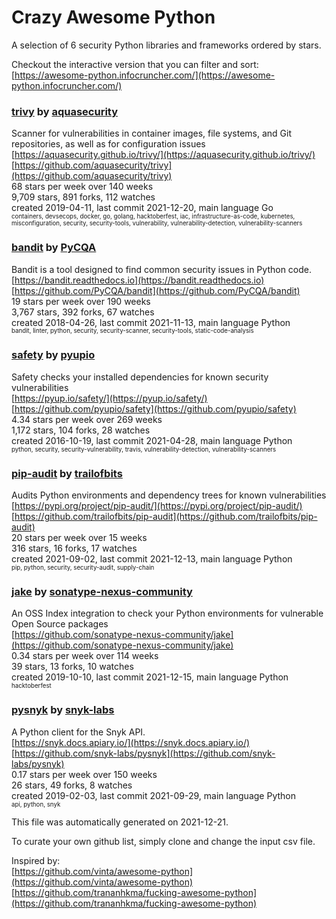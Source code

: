# Crazy Awesome Python
A selection of 6 security Python libraries and frameworks ordered by stars.  

Checkout the interactive version that you can filter and sort: 
[https://awesome-python.infocruncher.com/](https://awesome-python.infocruncher.com/)  


### [trivy](https://github.com/aquasecurity/trivy) by [aquasecurity](https://github.com/aquasecurity)  
Scanner for vulnerabilities in container images, file systems, and Git repositories, as well as for configuration issues  
[https://aquasecurity.github.io/trivy/](https://aquasecurity.github.io/trivy/)  
[https://github.com/aquasecurity/trivy](https://github.com/aquasecurity/trivy)  
68 stars per week over 140 weeks  
9,709 stars, 891 forks, 112 watches  
created 2019-04-11, last commit 2021-12-20, main language Go  
<sub><sup>containers, devsecops, docker, go, golang, hacktoberfest, iac, infrastructure-as-code, kubernetes, misconfiguration, security, security-tools, vulnerability, vulnerability-detection, vulnerability-scanners</sup></sub>


### [bandit](https://github.com/PyCQA/bandit) by [PyCQA](https://github.com/PyCQA)  
Bandit is a tool designed to find common security issues in Python code.  
[https://bandit.readthedocs.io](https://bandit.readthedocs.io)  
[https://github.com/PyCQA/bandit](https://github.com/PyCQA/bandit)  
19 stars per week over 190 weeks  
3,767 stars, 392 forks, 67 watches  
created 2018-04-26, last commit 2021-11-13, main language Python  
<sub><sup>bandit, linter, python, security, security-scanner, security-tools, static-code-analysis</sup></sub>


### [safety](https://github.com/pyupio/safety) by [pyupio](https://github.com/pyupio)  
Safety checks your installed dependencies for known security vulnerabilities  
[https://pyup.io/safety/](https://pyup.io/safety/)  
[https://github.com/pyupio/safety](https://github.com/pyupio/safety)  
4.34 stars per week over 269 weeks  
1,172 stars, 104 forks, 28 watches  
created 2016-10-19, last commit 2021-04-28, main language Python  
<sub><sup>python, security, security-vulnerability, travis, vulnerability-detection, vulnerability-scanners</sup></sub>


### [pip-audit](https://github.com/trailofbits/pip-audit) by [trailofbits](https://github.com/trailofbits)  
Audits Python environments and dependency trees for known vulnerabilities  
[https://pypi.org/project/pip-audit/](https://pypi.org/project/pip-audit/)  
[https://github.com/trailofbits/pip-audit](https://github.com/trailofbits/pip-audit)  
20 stars per week over 15 weeks  
316 stars, 16 forks, 17 watches  
created 2021-09-02, last commit 2021-12-13, main language Python  
<sub><sup>pip, python, security, security-audit, supply-chain</sup></sub>


### [jake](https://github.com/sonatype-nexus-community/jake) by [sonatype-nexus-community](https://github.com/sonatype-nexus-community)  
An OSS Index integration to check your Python environments for vulnerable Open Source packages  
[https://github.com/sonatype-nexus-community/jake](https://github.com/sonatype-nexus-community/jake)  
0.34 stars per week over 114 weeks  
39 stars, 13 forks, 10 watches  
created 2019-10-10, last commit 2021-12-15, main language Python  
<sub><sup>hacktoberfest</sup></sub>


### [pysnyk](https://github.com/snyk-labs/pysnyk) by [snyk-labs](https://github.com/snyk-labs)  
A Python client for the Snyk API.  
[https://snyk.docs.apiary.io/](https://snyk.docs.apiary.io/)  
[https://github.com/snyk-labs/pysnyk](https://github.com/snyk-labs/pysnyk)  
0.17 stars per week over 150 weeks  
26 stars, 49 forks, 8 watches  
created 2019-02-03, last commit 2021-09-29, main language Python  
<sub><sup>api, python, snyk</sup></sub>


This file was automatically generated on 2021-12-21.  

To curate your own github list, simply clone and change the input csv file.  

Inspired by:  
[https://github.com/vinta/awesome-python](https://github.com/vinta/awesome-python)  
[https://github.com/trananhkma/fucking-awesome-python](https://github.com/trananhkma/fucking-awesome-python)  